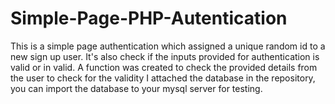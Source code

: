 # Simple-Page-PHP-Autentication
This is a simple page authentication which assigned a unique random id to a new sign up user. 
It's also check if the inputs provided for authentication is valid or in valid. A function was created to check the provided details from the user to check for the validity
I attached the database in the repository, you can import the database to your mysql server for testing.

